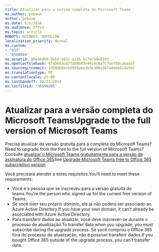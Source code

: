 ```yaml
---
title: Atualizar para a versão completa do Microsoft Teams
ms.author: pebaum
author: pebaum
ms.date: 6/6/2018
ms.audience: ITPro
ms.topic: article
ROBOTS: NOINDEX, NOFOLLOW
localization_priority: Normal
ms.custom:
- "933"
- "6500004"
ms.assetid: 86e9b860-d4b2-495c-a135-5c7ecb8e6192
ms.openlocfilehash: 4fa566acd7fab0b43e4614c8a7c7ae76bcabaa5f
ms.sourcegitcommit: 1d98db8acb9959aba3b5e308a567ade6b62da56c
ms.translationtype: MT
ms.contentlocale: pt-BR
ms.lasthandoff: 08/22/2019
ms.locfileid: "36506205"
---
```

# <a name="upgrade-to-the-full-version-of-microsoft-teams"></a><span data-ttu-id="59998-102">Atualizar para a versão completa do Microsoft Teams</span><span class="sxs-lookup"><span data-stu-id="59998-102">Upgrade to the full version of Microsoft Teams</span></span>

<span data-ttu-id="59998-103">Precisa atualizar da versão gratuita para a completa do Microsoft Teams?</span><span class="sxs-lookup"><span data-stu-id="59998-103">Need to upgrade from the free to the full version of Microsoft Teams?</span></span> <span data-ttu-id="59998-104">Consulte [atualizar o Microsoft Teams gratuitamente para a versão de assinatura do Office 365](https://docs.microsoft.com/microsoftteams/upgrade-freemium)</span><span class="sxs-lookup"><span data-stu-id="59998-104">See [Upgrade Microsoft Teams free to Office 365 subscription version](https://docs.microsoft.com/microsoftteams/upgrade-freemium)</span></span>

<span data-ttu-id="59998-105">Você precisará atender a estes requisitos:</span><span class="sxs-lookup"><span data-stu-id="59998-105">You’ll need to meet these requirements:</span></span>

- <span data-ttu-id="59998-106">Você é a pessoa que se inscreveu para a versão gratuita do teams.</span><span class="sxs-lookup"><span data-stu-id="59998-106">You’re the person who signed up for the current free version of Teams.</span></span>
- <span data-ttu-id="59998-107">Se você tiver seu próprio domínio, ele já não poderá ser associado ao Azure Active Directory.</span><span class="sxs-lookup"><span data-stu-id="59998-107">If you have your own domain, it can’t already be associated with Azure Active Directory.</span></span>
- <span data-ttu-id="59998-108">Para transferir dados ao atualizar, você deve inscrever-se durante o processo de atualização.</span><span class="sxs-lookup"><span data-stu-id="59998-108">To transfer data when you upgrade, you must subscribe during the upgrade process.</span></span> <span data-ttu-id="59998-109">Se você comprou o Office 365 fora do processo de atualização, não é possível transferir dados.</span><span class="sxs-lookup"><span data-stu-id="59998-109">If you bought Office 365 outside of the upgrade process, you can’t transfer data.</span></span>

